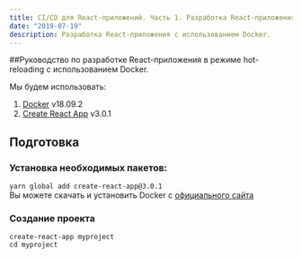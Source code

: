 ```yaml
---
title: CI/CD для React-приложений. Часть 1. Разработка React-приложения с использованием Docker.
date: "2019-07-19"
description: Разработка React-приложения с использованием Docker.
---
```


##Руководство по разработке React-приложения в режиме hot-reloading с использованием Docker.

Мы будем использовать:
1) [Docker](https://www.docker.com/) v18.09.2
2) [Create React App](https://github.com/facebook/create-react-app) v3.0.1

## Подготовка
### Установка необходимых пакетов:
`yarn global add create-react-app@3.0.1`  
Вы можете скачать и установить Docker с [официального сайта](https://docs.docker.com/install/)

### Создание проекта
`create-react-app myproject`  
`cd myproject`
